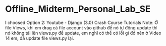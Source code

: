 # Offline_Midterm_Personal_Lab_SE
 I choosed Option 2:  Youtube - Django (3.0) Crash Course Tutorials
 Note: Ở file Views, khi em drag cả file account vào github để nó tự động update thì nó không tải lên views.py để update, em nghĩ có thể có lỗi gì đó
 nên ở Video 14 em, đã update file views.py lại.
